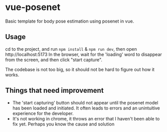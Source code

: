 # vue-posenet

Basic template for body pose estimation using posenet in vue.


## Usage

cd to the project, and run `npm install` & `npm run dev`, then open http://localhost:5173
In the browser, wait for the 'loading' word to disappear from the screen, and then click "start capture".

The codebase is not too big, so it should not be hard to figure out how it works. 

## Things that need improvement

- The 'start capturing' button should not appear until the posenet model has been loaded and initiated. It often leads to errors and an unintuitive experience for the developer.
- It's not working in chrome, it throws an error that I haven't been able to fix yet. Perhaps you know the cause and solution